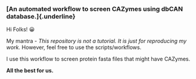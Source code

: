 ### [An automated workflow to screen CAZymes using dbCAN database.]{.underline}

Hi Folks! 😀

My mantra - *This repository is not a tutorial. It is just for reproducing my work.* However, feel free to use the scripts/workflows.

I use this workflow to screen protein fasta files that might have CAZymes.

**All the best for us.**
